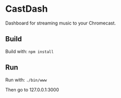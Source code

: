 # CastDash
Dashboard for streaming music to your Chromecast.

## Build
Build with:
``npm install``

## Run
Run with:
``./bin/www``

Then go to 127.0.0.1:3000